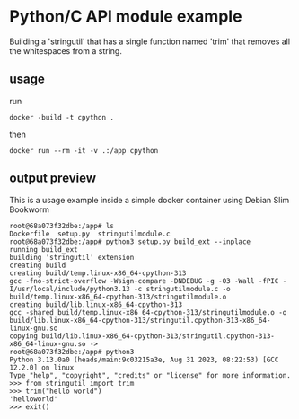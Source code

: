 # Python/C API module example
Building a 'stringutil' that has a single function named 'trim' that removes all the whitespaces from a string.

## usage 
run 
```shell
docker -build -t cpython .
```
then 
``` shell
docker run --rm -it -v .:/app cpython
```

## output preview
This is a usage example inside a simple docker container using Debian Slim Bookworm
```shell
root@68a073f32dbe:/app# ls
Dockerfile  setup.py  stringutilmodule.c
root@68a073f32dbe:/app# python3 setup.py build_ext --inplace
running build_ext
building 'stringutil' extension
creating build
creating build/temp.linux-x86_64-cpython-313
gcc -fno-strict-overflow -Wsign-compare -DNDEBUG -g -O3 -Wall -fPIC -I/usr/local/include/python3.13 -c stringutilmodule.c -o build/temp.linux-x86_64-cpython-313/stringutilmodule.o
creating build/lib.linux-x86_64-cpython-313
gcc -shared build/temp.linux-x86_64-cpython-313/stringutilmodule.o -o build/lib.linux-x86_64-cpython-313/stringutil.cpython-313-x86_64-linux-gnu.so
copying build/lib.linux-x86_64-cpython-313/stringutil.cpython-313-x86_64-linux-gnu.so ->
root@68a073f32dbe:/app# python3
Python 3.13.0a0 (heads/main:9c03215a3e, Aug 31 2023, 08:22:53) [GCC 12.2.0] on linux
Type "help", "copyright", "credits" or "license" for more information.
>>> from stringutil import trim
>>> trim("hello world")
'helloworld'
>>> exit()
```
    
